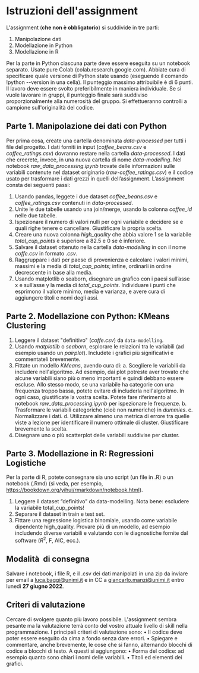 # Istruzioni dell'assignment

L'assignment (**che non è obbligatorio**) si suddivide in tre parti:

1. Manipolazione dati
2. Modellazione in Python
3. Modellazione in R

Per la parte in Python ciascuna parte deve essere eseguita su un notebook separato. Usate pure Colab (colab.research.google.com). 
Abbiate cura di specificare quale versione di Python state usando (eseguendo il comando !python --version in una cella). 
Il punteggio massimo attribuibile è di 6 punti. Il lavoro deve essere svolto preferibilmente in maniera individuale. Se si vuole lavorare in gruppi, il punteggio finale sarà suddiviso proporzionalmente alla numerosità del gruppo. Si effettueranno controlli a campione sull'originalità del codice.

## Parte 1. Manipolazione dei dati con Python

Per prima cosa, create una cartella denominata *data-processed* per tutti i file del progetto. 
I dati forniti in input (*coffee_beans.csv* e *coffee_ratings.csv*) dovranno restare nella cartella *data-processed*. 
I dati che creerete, invece, in una nuova cartella di nome *data-modelling*.
Nel notebook *raw_data_processing.ipynb* trovate delle informazioni sulle variabili contenute nel dataset originario (*raw-coffee_ratings.csv*) e il codice usato per trasformare i dati grezzi in quelli dell’assignment.
L’assignment consta dei seguenti passi:
1.	Usando pandas, leggete i due dataset *coffee_beans.csv* e *coffee_ratings.csv* contenuti in *data-processed*.
2.	Unite le due tabelle usando una join/merge, usando la colonna *coffee_id* nelle due tabelle.
3.	Ispezionare il numero di valori nulli per ogni variabile e decidere se e quali righe tenere o cancellare. Giustificare la propria scelta.
4.	Creare una nuova colonna *high_quality* che abbia valore 1 se la variabile *total_cup_points* è superiore a 82.5 e 0 se è inferiore.
5.	Salvare il dataset ottenuto nella cartella *data-modelling* in con il nome *coffe.csv* in formato *.csv*.
6.	Raggruppare i dati per paese di provenienza e calcolare i valori minimi, massimi e la media di *total_cup_points*; infine, ordinarli in ordine decrescente in base alla media.
7.	Usando matplotlib o seaborn, disegnare un grafico con i paesi sull’asse x e sull’asse y la media di *total_cup_points*. Individuare i punti che esprimono il valore minimo, media e varianza, e avere cura di aggiungere titoli e nomi degli assi.

## Parte 2. Modellazione con Python: KMeans Clustering 

1. Leggere il dataset "definitivo" (*coffe.csv*) da `data-modelling`.
2. Usando *matplotlib* o *seaborn*, esplorare le relazioni tra le variabili (ad esempio usando un *pairplot*). Includete i grafici più significativi e commentateli brevemente.
3. Fittate un modello *KMeans*, avendo cura di:
    a. Scegliere le variabili da includere nell'algoritmo. Ad esempio, dai plot potreste aver trovato che alcune variabili siano più o meno importanti e quindi debbano essere escluse. Allo stesso modo, se una variabile ha categorie con una frequenza troppo bassa, potete evitare di includerla nell'algoritmo. In ogni caso, giustificate la vostra scelta. Potete fare riferimento al notebook *raw_data_processing.ipynb* per ispezionare le frequenze.
    b. Trasformare le variabili categoriche (cioè non numeriche) in *dummies*.
    c. Normalizzare i dati.
    d. Utilizzare almeno una metrica di errore tra quelle viste a lezione per identificare il numero ottimale di cluster. Giustificare brevemente la scelta.
4. Disegnare uno o più scatterplot delle variabili suddivise per cluster.

## Parte 3. Modellazione in R: Regressioni Logistiche

Per la parte di R, potete consegnare sia uno script (un file in .R) o un notebook (.Rmd) (si veda, per esempio, https://bookdown.org/yihui/rmarkdown/notebook.html).
1.	Leggere il dataset “definitivo” da data-modelling. Nota bene: escludere la variabile total_cup_points!
2.	Separare il dataset in train e test set.
3.	Fittare una regressione logistica binomiale, usando come variabile dipendente high_quality. 
Provare più di un modello, ad esempio includendo diverse variabili e valutando con le diagnostiche fornite dal software ($R^2$, F, AIC, ecc.).


## Modalità  di consegna

Salvare i notebook, i file R, e il .csv dei dati manipolati in una zip da inviare per email a luca.baggi@unimi.it e in CC a giancarlo.manzi@unimi.it entro lunedì **27 giugno 2022**.

## Criteri di valutazione
Cercare di svolgere quanto più lavoro possibile. L'assignment sembra pesante ma la valutazione terrà conto del vostro attuale livello di skill nella programmazione.
I principali criteri di valutazione sono:
•	Il codice deve poter essere eseguito da cima a fondo senza dare errori.
•	Spiegare e commentare, anche brevemente, le cose che si fanno, alternando blocchi di codice a blocchi di testo.
A questi si aggiungono:
•	Forma del codice: ad esempio quanto sono chiari i nomi delle variabili.
•	Titoli ed elementi dei grafici.
